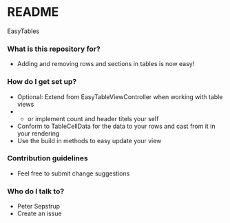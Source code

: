 # README #

EasyTables

### What is this repository for? ###

* Adding and removing rows and sections in tables is now easy!

### How do I get set up? ###

* Optional: Extend from EasyTableViewController when working with table views
* - or implement count and header titels your self
* Conform to TableCellData for the data to your rows and cast from it in your rendering
* Use the build in methods to easy update your view

### Contribution guidelines ###

* Feel free to submit change suggestions

### Who do I talk to? ###

* Peter Sepstrup
* Create an issue
